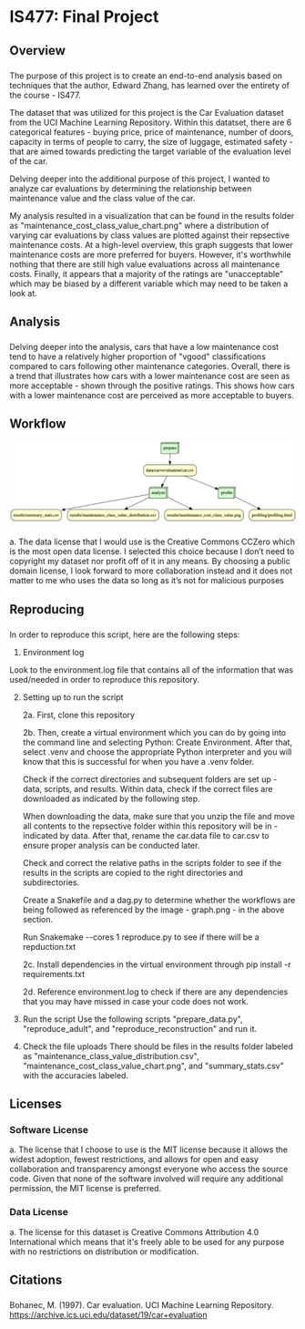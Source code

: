 # IS477: Final Project

## Overview

### 
The purpose of this project is to create an end-to-end analysis based on techniques that the author, Edward Zhang, has learned over the entirety of the course - IS477. 

The dataset that was utilized for this project is the Car Evaluation dataset from the UCI Machine Learning Repository. Within this datatset, there are 6 categorical features - buying price, price of maintenance, number of doors, capacity in terms of people to carry, the size of luggage, estimated safety - that are aimed towards predicting the target variable of the evaluation level of the car. 

Delving deeper into the additional purpose of this project, I wanted to analyze car evaluations by determining the relationship between maintenance value and the class value of the car.

My analysis resulted in a visualization that can be found in the results folder as "maintenance_cost_class_value_chart.png" where a distribution of varying car evaluations by class values are plotted against their repsective maintenance costs. At a high-level overview, this graph suggests that lower maintenance costs are more preferred for buyers. However, it's worthwhile nothing that there are still high value evaluations across all maintenance costs. Finally, it appears that a majority of the ratings are "unacceptable" which may be biased by a different variable which may need to be taken a look at.

## Analysis

###
Delving deeper into the analysis, cars that have a low maintenance cost tend to have a relatively higher proportion of "vgood" classifications compared to cars following other maintenance categories. Overall, there is a trend that illustrates how cars with a lower maintenance cost are seen as more acceptable - shown through the positive ratings. This shows how cars with a lower maintenance cost are perceived as more acceptable to buyers.


## Workflow

![Alt text](graph.png)

### 
a.	The data license that I would use is the Creative Commons CCZero which is the most open data license. I selected this choice because I don’t need to copyright my dataset nor profit off of it in any means. By choosing a public domain license, I look forward to more collaboration instead and it does not matter to me who uses the data so long as it’s not for malicious purposes

## Reproducing

###
In order to reproduce this script, here are the following steps:

1. Environment log
    
Look to the environment.log file that contains all of the information that was used/needed in order to reproduce this repository. 

2. Setting up to run the script

    2a. First, clone this repository 

    2b. Then, create a virtual environment which you can do by going into the command line and selecting Python: Create Environment. After that, select .venv and choose the appropriate Python interpreter and you will know that this is successful for when you have a .venv folder. 

    Check if the correct directories and subsequent folders are set up - data, scripts, and results. Within data, check if the correct files are downloaded as indicated by the following step. 

    When downloading the data, make sure that you unzip the file and move all contents to the repsective folder within this repository will be in - indicated by data. After that, rename the car.data file to car.csv to ensure proper analysis can be conducted later. 


    Check and correct the relative paths in the scripts folder to see if the results in the scripts are copied to the right directories and subdirectories. 

    Create a Snakefile and a dag.py to determine whether the workflows are being followed as referenced by the image - graph.png - in the above section.

    Run Snakemake --cores 1 reproduce.py to see if there will be a repduction.txt

    2c. Install dependencies in the virtual environment through pip install -r requirements.txt

    2d. Reference environment.log to check if there are any dependencies that you may have missed in case your code does not work. 

3. Run the script
Use the following scripts "prepare_data.py", "reproduce_adult", and "reproduce_reconstruction" and run it. 

4. Check the file uploads
There should be files in the results folder labeled as "maintenance_class_value_distribution.csv", "maintenance_cost_class_value_chart.png", and "summary_stats.csv" with the accuracies labeled. 

## Licenses

### Software License
a.	The license that I choose to use is the MIT license because it allows the widest adoption, fewest restrictions, and allows for open and easy collaboration and transparency amongst everyone who access the source code. Given that none of the software involved will require any additional permission, the MIT license is preferred. 

### Data License
a. The license for this dataset is Creative Commons Attribution 4.0 International which means that it's freely able to be used for any purpose with no restrictions on distribution or modification.

## Citations

###
Bohanec, M. (1997). Car evaluation. UCI Machine Learning Repository. https://archive.ics.uci.edu/dataset/19/car+evaluation 


